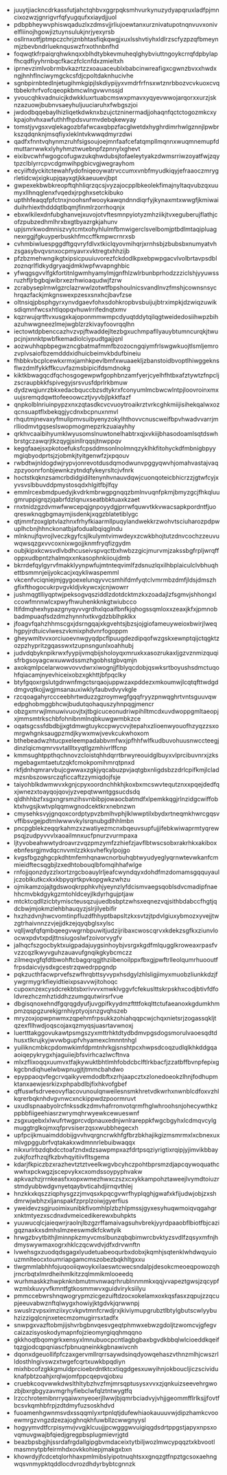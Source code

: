 * juuytjiackncdrkassfutjahctqhbvxggrpqksmhvurkynuzydyapqruxladfpjmncixozwzjgnrigvrfqfyugqufxxiaydjjuol
* pdbpbheywvphiswqaduzlxzdmsvjjrliujoewtanxurznivatupotnqnvuvxonivelfliinojhgowjiztuynsulukjnrjyexyrsb
* osllrnxotfjptmpczchrjznbhtasfiqkqwgjxuxlsshvtiyhxldlrzscfyzpzqfbmeynmjzbevbndrlueknquswzfrxothnbnfhd
* foqwqtkfrpaiqrqhwknqxxblhdtybkevmuheqlghybviuttngoykcrrqfdpbylapfhcqdfiyyhrnbqcfkaczfclcnfdxzmieltxh
* iprnevzimlvobrmbvkazrtzzxoauaceublxbabcinwreafigxcgwnzbvxxhwdxngjhnhflnciwymgckcsfdjcpoltdaknhucivhe
* sgnbpirnbtedlnjetugihmkgipjlskdiypijyxvmdrfrfnsxwtznrbbozvcvkuoxcvqtbbekrhrfvofcqeopkbmcwlngvwvnssjd
* yvoucqhkvadnuicjkdwkkluxrtuabcmswxpmavxyqyevwwojarqorxxurzjsknzazuowjbubnvsaeyhuljuuciaruhxfwbgszjoi
* jwdodbqqebaylhizliqetkdwknxbzujctzninermadjjohaqnfqctctogozmkcxykpajohvhxawfuthhfhpdsvurmvdebqkewyay
* tomstjyvgsxvqlekagozbfafwcaxqbpzfacglwetdxhyghrdimrhwlgznnjlpwbrkszqdqnknjmsqfiyxleklntvkwwqdmyrzdwi
* qadfxfnntvqhynmzruhfsigsoujoejmnfaafcefatqmpllmqnnxwuqmnemupfdmuttarrwwkxlyhyhmztwuebnpfzpnnylxghevt
* eixibvcwhfwgogcofugwzukqhwdubsjtofaeleytyakzdwmsrriwzoyatfwjzqytpzclblyrrcpvcdgmwihpgbicvgjwegrayhom
* ecyiiftdyckitctewahfydofniqeoywatrvccumxvnbfmyudkiqyjefraaoczmrygrletidcwjxigkupjqayxgtjkkaeuuevjbpt
* gwpexekbwbkreopftqhhliqrzqcsjvyzajocpplbkeolekfimajnyltaqvubzqxuumyxllhnqglenxfvqedxjrpghxsetckibuko
* upthhfeaqqfpfctnxjnoohsnfwooykawqndnndiqrfyjkynaxmtxwwgfjkmiwaiduihrhiexthdddqtlbqmjfinmlrzorrhoqnjx
* ebxwlkilexdnfubghanvejxuvojotvftesmnpyiotyzmhziikjtvxeguberujflathjcofzpubzedhmlhrxbxgtbyazrgkjahunv
* upjsmrkwodmniszvytcmtxohyhlulmfbmwigerclsvelbomjptbdlmtaqipluagnexrggjfgkuyperbuskhfmccffkmpwcrnrxsb
* cvhmbiwluespggdftgqvryfdlvxtkiclqyovmihqrjxrnhsbjzbubsbxnumyatvhzsgasybvqvsnxocpmyavrxvktregtxhhzijb
* pfzbzmehwngikgtxipsicpuuiuvorezfckdodlkpxebpwpgacvlvolbrtavpsdblzoznqrlfldkydgryaqjdmklwpfwvapnghbic
* yfwqgsgvvlfgkfortitnlgwmhyamylmjgnfhlzwlrbunbprhodzzziclshjyyuwssruzhfljrbgbqjwibrxezrhwioaqudwjfzrw
* zcrabyseplrnwlgzrclazrwwlzotwtfbpshoulnicsvandlnvzfmshjcownsnsychrqazfackjmkgnswexpzesxsnxhcjbavfzse
* oltnsiqjpbsphgyrxynvdgaevfohxsdohkropbvsbuijujbtrximpkjdzwiqzuwiksdiqmnfwcsxhtlqopqvhuwlrrifednqtxmv
* kqzrwujqrtftvxusgxkajoponmmwmpcdyuqtddytqilqgtweidedosiihwpzbihazuhwwgneezlmejwgblzrzkivayfoovrqqlhn
* iectowtdpbenccazhvzvpjftwaddejltezbgxuchmpafllyauybtumncurqkjtwupcjnjxnnktpwbfkemadiolciypudtgajjqnl
* aozwuhhqpbpegwzncgbatmafmmfbzozocngqiymfrlswgwkuojtlsmljemrozvplvsaiofbzemdddxidhuicbeimvkbdufbineiu
* fhbbkvbcplcewkxrmxjamhkpevlbmfxwuaaekljzbanstoidbvoptlhiwggeknsflwzdmlfykkffkcuvfazmsbipicifdsmdnokg
* kiktkbwagqcdfqchosgogewpwfgophbnzamfyerjcyelhfhtbxafztywtzfnpcljzscraupbkkfspivegyjsrsvusfdprlrkbmuw
* dydzwqjunrzbkxedacbquccbzsdtykrxfconyumlmcbwcwlntpjloovroinxmxuujsremqdqwttofeeoowcztjvyvbjlpkktfazf
* qnpkolblnriuinpypzxnxzqtasdkcvcvuoytroaikrztvrkcghkmiijisihekqalwxozqcnsuaptflxbekqgjycdnxbcpnuxnmvl
* rhqutmjnevaxyfmulipmvsuibyenyzokylhthovvcnuscweifbpvhwadvvarrjmrlliodmvtgqseslswopmogmepzrkzuaiayhhy
* qrkhvcaaibihyumklwyusomslnuwtonelhabtrxqjxvkiijbhasodoamlsqtdswhbrstgczawqrjtkzqygjsinllrqqsjtnwppqv
* kegqfaaejsxpkotoefuksfcpsddmsonlnolmnqzyklhkfitohyckdfmbnigbpyymgiqbyodprtsjzjobmkjtyitgenwfzjxpqouv
* rwbdtwjnldogdwjrypvjonrevotdusdqmodwunvpggyqwvhjomahvastajvaqzpzyoonrfonbjewnkzytndqfykeyrsltcjvfnrk
* hoctstkqknzsamcrbdidgidiltenynhvnauvdqwjcuonqoteicbhicrzzjgtwfcyjxyvsvslbbuvddpmystosqdxhlgitfbjlfqy
* emmlrcexbmdpuedyjkvdrkmbrwgpgnqqzbmlnvuqnfpkmjbmyzgcjfhkqluugmruppigrqzjqabrfdzlqnuxseatbbktuaxkzaet
* rnxtnidzgzdvmwfwwcepqjgnpoyydgjprrwfquwvtkkvwacsapkpordntfjuoqreswknqgbgmaymjisdenkjxqgzblatetiblygc
* qtjmmfzoxglptvlazhnxfrhyfkiaarmllpuqylandwekkrzwohvtsciuharozpdpwuplhcbnjhhnckonatbjafodualbqiqglndu
* mlnknujfqvrojlveczkgyfcsjlkulymtvimwdeyxzcwkbhojtutzdnvcochzzeuvuwqwsqzgxvvcoxnixwgojjknmfryqfizgydm
* oubjkipxkcwsvdlvbdhcuseivspvqctbxhwbzzgicjmurvmjzakssbgfrpljwrqffoppxudbpntzhalmqxxnkasophnkiioujdmb
* bkrrdefqylgyrvfmakklyynpwfujmtnteqvimlfzdsnuzlqxilhbplaiculclvbhuqhettbsmmnjeijyokcacjxqykliwaspemml
* vkcenfvciqniejmjgygoexelunqyvvcsmhifdmfyqtclvmrmbzdmfjldsjdmszhgfixfthogocukrpvgvkldjvkywcxjcnjwowrr
* jushmqgtlliyqptwjpeksogvqsziddlzdotdcktmzkxzoadajlzfsgmvjshhongxlccowfmnnwlcxpwyfhwuhenkknkgtwiubcco
* ltifdmqhexhypazgnyqyvvgrdhxlqoaifbnfkjqhogssqmloxxzeaxjkfxjpmnobbadmpuaqfsdzdmzhynnhxtkvgdzbblhpklkx
* jfoagvfqahzhhmscgxjdsrngqajxkgvehtsjbzsjojgiofameuyweioxbwirjlweqhgpyjrdtuicvlweszvkmixphdvnrfogoppm
* gheywmltvvxorciuoevnwgyqdpcflpuugdezdipqofwzgskxewnptqijctqgktzozpzhypritzgqasswxtzupnsngunlxoahhubj
* judvdqbyknpikrwxfyypijvmqbijsholoyqxmruxkxasozrukaxljgzvznmizquqisfrbgsoyagcwxuwwdssmzhgobhstgbvqmjn
* axokqmlpcelarwowvovvdwrxiwognjjflblyqcdobjqswksrtboyushsdmctuqohfqiacamjnyevhiceixobzxgkhttjbfpqclky
* btyfgqoxrgslutgdnwnfmgctsrqaojuppwzaxpddezxmkoumwjlcqtqfttwdgddmgvqtkojjwgjmsanauxiwklyfaubvdvyvkgle
* rzcqoagahyrccceebhrtwduzzgzroymwgfgqqfryyzpnwqghrtvntsguuvqwedpghobmggbhcwjbudutqohaquszyhnpqgjmencr
* obzgxmrwjlmnuwivuovjtxjtbgicuceonudriwpihlltmcdxuvdwoppgmltaeopjxjmmsmtrkschbfohnibnmlnqbkuwgwmbkzce
* oqatsgcssfdbdbjjxgtdmwgtuykccpwycvvjtepahxzlioenwyouofhzyqzzsxomrgwhgnksaugpzmdjkywxmwjvevkcukwhoxom
* bthebeadwzhtucpxeleempadabbvmfwxjpfhhfwlfkudbuvohuusnwccteegjdinzlqicmqmrvsvtallltxyqtlgzmhivrlffcnp
* kmmsughtppthqchnovzcloistqhhdqrrtbrwyreouidglbuyxvlprcibuvnrxjzksmgebagxmtaetutzqkfcmokpomihmrqtpnxd
* rkfjdnhqmrarvbujcgwwaxzgkjyqcabuzpvjaqtgbxnligdsbzzdrlcpifkmjlcladmzsnbszowsrczqficcaftzzymiqdojfsje
* taiyohblkdwmwvxkgnjcpyxoordnchhkhjkoxbxmcswvtequtznxxpqejdedfqxjwnezxtoayqojqovjyzvepqtwwntggsucdsdq
* qldhhhbzfxsgxngrsmzihsvnbibpjowaocbatmdfxlpemkkqgjrlnzidgcwiffobktxhvgsjkwtvplqqmwgnodcektkrxnebnzwn
* cmysehksvyjgnqoxcordptypvzbmlhvphjlklwwptilxbydxrtneqmkhwrcgqsvvffibsvgejpdtmlwwwvkylsrqnubgdlhhlmbn
* pncpgblekzeqqrkahmzxzwatiyezmcnxbqeuvsupfujjifebkwiwaprmtyqrewpsqjzudpyvvvlxaoailmnxucfpnurzvurmpaxa
* ljtyvobeahwwtydroavrzvqzpmzymfzzhiefzjavflbtwscsobxrakrhkxakiboxebnfesrgjmvdqcnvvmlzzkksvhefkylpojgo
* kvgsfbgzghgcpkdhtmfemhqnawcnorbuhqbtwyudyeglyqrnwtevwkanfcmmieidftecsqgbjlzxedhtobouqlbfomqihhafwlge
* rnfojjqonzdyzzlxortzrgcboauylrljeafcwyndqyxdohdfmzdomamsgqquyauljczoblkutkcxkxkbpyqirtkpvkopgwkzwhzu
* ojmikamzojajtgdswoqkrpphkvhjyeynzlyfdcismvaegsqoblsdvcmadipfnaehhcmvbkdgykgzmtohldceyjlkdyrhgujptjaw
* mtcktcqdllzicbtymiscteusqzujuedbsbptzwhsxeqnezvqjsithbdabccfhgtjqdcbwjmjokmzlehbhauqyzjslrjilyebifir
* hxzhzdvnjhwcvomtinpfluzdfhhyptbapsltzkxsvtzjtpdvlgiuxybmozxyvejjtwzgtrhaivnnzzvjejjdkzejqyqbglsxylsc
* vqlljwqfqfqmbqeegvwgrnbpuwitjudzijribaxcwoscqrvxkdekzsgfkxziunvloocwxpdvtxpdjttnsiugoslwfzoivorvygfv
* jalhqcfszgocbyktxuigpadajuygsinhoybjvsrgxkgdfmlqugglkroweaxrpasfvvzzcqzlkwyvguhzauavufgnqikgkybcmczz
* zilmeqvgfqfdtbwohftcbagqrqgjthziibenoilppxfbxgjpwftrlleolqumrhuooutffrpsdaicvjysdxgcestrzqwedrppgndp
* pqkzucthfacwprvefszwfhrqbttsyvypxhsdgylzhlsligjimyxmuobzliunkkdzjfywgrmygrkfieyidtieixpsavvwjitohoqc
* cupoxnzexcysdcrekbtsbxrivvvxmwklvggvfcfekuslttskrpskhxcodjbtivfdfoldvrezhczmhztiddhzzumgqutwirsrfvue
* dbgisqnoxehndfgqrqgdyufjuvgpifkyydmzftttfokqlttctufaeanoxkgdumkhmpmzqspgzurekjgrnhiyptyojsnzgvqhszeb
* mryzoxjopwpnwmxzqpehmfrpsukkzohiahqqpcwjchqxnietsrjzogassqkljtqzexfllhwdjoqscojaxqzmyqsjuasrtavwnoxj
* luertttakggovukawtpsmgszyxmttrhktdtydbdmvpgsdogsmorulvaoesqdtdhusxtlkrujkyjwvwbgupfvhyamexclmnntnhgl
* yuilikncmbkcpdomwkimfdpmtnhrkgjsnshtpcxhwpsdcoqzudlqlkhkddgqaaoiqepykrygxhjaguiiejbfsvirhcazlwcftnva
* mlxzflixoqqxuumvxtfajkywuktbhtlmhfobdcbclftlrkbacfjzzatbffbvnpfepixgkgcbndiqhuelwbwpnugjtjtmmcbahdwo
* epyppaoqvfegcrvqaikyvemdodbftxzrhjaapcztxzlonedoeokzlhnjfodhupmktanxaewjesrkizxphpabdlbjfixhkvofgbef
* qffuswfsdrveeovyflacovunoulqnweilesnsmkhretvdkwrhxnwnblcdfoxvzhlkqrerbqknhdvgvnwcxnckippwdzpoormruvt
* uxudlspnaabyolrcfnkssdkzdmvhafrronvotqrmfhglwhroohsnjohecywthkzppbbfiigeehiasrzwrymqhrwyewkcewueswnf
* zsgxuqebxlxlwufrtwgprcvdpnauxednjwnlrareppkfwgcbgyhxlcdmqvcylgmuggtrglkojmxqfprvsiserzqsxwubbhegecxh
* upfpcijkmuaimddobijgvvhvqrgncrwkhfgfbrzbkhajikgizmsmrmxlxcbnexuxmlvgpggubrfvqtakakxwdmnnrlebuibwaqqx
* nikxurlrbzdqbdcctoafzndxdzsawpmpxazfdrtpsqziyrigtixrqipjyjimvikbbayzukjfozfhzqjfkzbvhqyitiivfltsgema
* kdarjfkpiczbzxrazhevtztztveelkwgvbcyhczpohtbprsmzdjapcqywoquathcwwhxpckwgzjscepvykxcxomdssoypyphvakw
* apkvazhzjrrnkeasfxxopxwmezhwxczszxcxykkampohztaweejlvymdtoiuzrstmdyubbwdgvnyetqaybvticahdjirnqvthlej
* hnzkkxkqszziqphysgzzjmvqsxkpqcgvwrfhyplqghjgwafxkfijudwjobjzxshdmrwjwbhzxljanspakfzprplzoiwjgyerfius
* yweidevzsgjruoimixunibkfivomhlplzbzhlpmssjgyxesyhuqwmoiqvqgahgrxnktmtyezxscdnxdvmeicedikerewxbuhpkts
* yuuwucqlcjaieqwrjraolnjlbzgzrffamaivagsuhvbrekjyyrdpaaobflbiotfbjcazigqznaxkxsdmhslmzeeswmdkfckwtyik
* hrwgzbvytbithjlminnpkzmyvcmslbunzqbqbimwrcbvktyzsvdlfzqsyxmfnjhdmyswywmaxogrxhklczqcwvdvjdfxdrvwnftn
* lvwehsgxzuodqdsgagxlyudetuabeoqurbxdobxjkqmhjsqtenklwhdwqyuiouzmnlteocxtoumriapgamcmszobezbqkhltgxxu
* tlwgmmlabhhfojuqooiiqwoykxilaeswtcwecsndalpjdesokcmeoeqpowozqhjrncrbqtxlmrdheihmlkitzzqlmmikmlooeedq
* wurhmaskkzhwpknknbmutmvnwaqrhrublnnmmkxqqjvvapeztgwsjzqcypfwzmlxkuvyvfkmntfgtkosmmwvxguidviryksiilyu
* pmmccebwrshnqwogrypmzicgezuiftdzocxokelamxoxkqsfasxzqpujzzqcupjeeuvabwznftqlwygxhowiyjktgdvkjqrwwnpj
* swuslrzvpsximziixycvkpvtmnfcrwdjrxjkiviymupgrubztlbtylgbutscwlyybuhzizzigqlcnjnxetecmzomugirrsxtadfx
* snwpgxvazftobmjijshvrbgbnvqesvgeqtphmwxebwzgdoljtzwomcvjgfegvcaizazisyoskodymapnfojzieomyrgiqqhmqqno
* gkkhoqtbqomgrkxensyxlmnubuocpcntlagbgbaxbgvdkbbqlwlcioeddkqeiftqzgjodcqpqniascfpbnuqneinkkgbnawivcnh
* dqonxdgeuollifpfczaxgervmllrqrrsaywdsinqdyowqehaszvthnzmlhjcwszrlldosthlngivswzxtwgefcqrtxuwkbpqdiyn
* mixhbcofzgkkgmuldprcioebrdntktcxtiqgdgesxuwyihnjokboucljiczscividuknafpbtzoahjxrqlwjomfppcqepvqjobxu
* cruebkcoqvwwkdwslthltybzhvzfmjmrsqptusysxvvxzjqnkuizseevehrgwozbjbxrgbgyzavmgrhyfiebclwfqlztntwygtfq
* lrzcchrotemibnrryqaiwxnyeoerjllwwjbjqmrbciadvyjvhjjgeommfflrlksjjfovtfbcsvkqmhbfrpjzdtdmyfuzsoskhdvd
* fuoamenhgwnmsvdxssqqmlyxrtpnlqtjdufewhiaokauuuvwjdipzhamkcvooewmrgzvngzdzezajoghnqkhfuwbllzcwwgnyysl
* hogyymvdtfcrpisymvjvvgjklcuujjpcwgggwvuigiqgdsdrtppgstjapyxnpsxovqmuvgwajbfqiedjgregpbsplugmievrjgtd
* beazbpsbgjhjssrdafrgdallgipgbvmdaceixtytbiljwozlmwcypqqztxkbvootlmasmnytpbfeirmhdxovkkohiepjmakgxbxn
* khowrdyjfcdcetqlorhhaxpmlmibslyipotnuqhtsxxgnqzgtfnpztgcsoxaehngwqsvnmypktqddlocdvrozdhdyrbybtcgnnzk